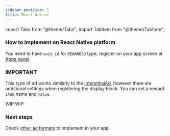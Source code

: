 ```yaml
---
sidebar_position: 3
title: React Native
---
```


import Tabs from "@theme/Tabs";
import TabItem from "@theme/TabItem";

### How to implement on React Native platform

You need to have `unit_id` for `REWARDED` type, register on your app screen at [Apps panel](https://app-ad.adgrowth.com/mfe-apps/apps).

### IMPORTANT

This type of ad works similarly to the [InterstitialAd](/docs/category/interstitial/), however there are additional settings when registering the display block.
You can set a reward `item` name and `value`.

<Tabs>
  <TabItem value="typescript" label="Typescript" default>
    WIP
  </TabItem>
  <TabItem value="javascript" label="Javascript">
    WIP
  </TabItem>
</Tabs>

### Next steps

Check [other ad formats](/docs/usage) to implement in your app
